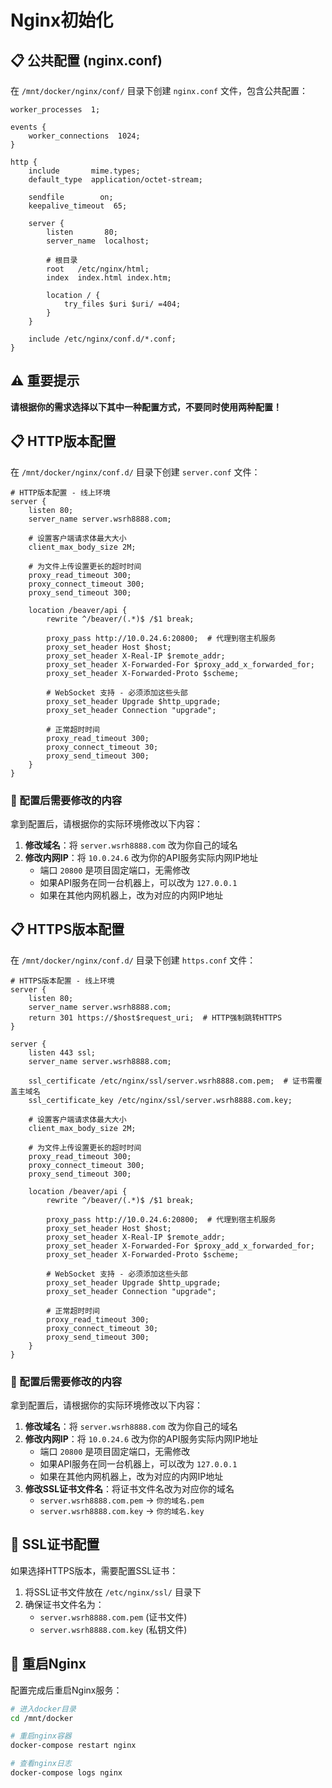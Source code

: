 # Nginx初始化

## 📋 公共配置 (nginx.conf)

在 `/mnt/docker/nginx/conf/` 目录下创建 `nginx.conf` 文件，包含公共配置：

```nginx
worker_processes  1;

events {
    worker_connections  1024;
}

http {
    include       mime.types;
    default_type  application/octet-stream;

    sendfile        on;
    keepalive_timeout  65;

    server {
        listen       80;
        server_name  localhost;

        # 根目录
        root   /etc/nginx/html;
        index  index.html index.htm;

        location / {
            try_files $uri $uri/ =404;
        }
    }

    include /etc/nginx/conf.d/*.conf;
}
```

## ⚠️ 重要提示

**请根据你的需求选择以下其中一种配置方式，不要同时使用两种配置！**

## 📋 HTTP版本配置

在 `/mnt/docker/nginx/conf.d/` 目录下创建 `server.conf` 文件：

```nginx
# HTTP版本配置 - 线上环境
server {
    listen 80;
    server_name server.wsrh8888.com;

    # 设置客户端请求体最大大小
    client_max_body_size 2M;

    # 为文件上传设置更长的超时时间
    proxy_read_timeout 300;
    proxy_connect_timeout 300;
    proxy_send_timeout 300;

    location /beaver/api {
        rewrite ^/beaver/(.*)$ /$1 break;

        proxy_pass http://10.0.24.6:20800;  # 代理到宿主机服务
        proxy_set_header Host $host;
        proxy_set_header X-Real-IP $remote_addr;
        proxy_set_header X-Forwarded-For $proxy_add_x_forwarded_for;
        proxy_set_header X-Forwarded-Proto $scheme;
        
        # WebSocket 支持 - 必须添加这些头部
        proxy_set_header Upgrade $http_upgrade;
        proxy_set_header Connection "upgrade";

        # 正常超时时间
        proxy_read_timeout 300;
        proxy_connect_timeout 30;
        proxy_send_timeout 300;
    }
}
```

### 🔧 配置后需要修改的内容

拿到配置后，请根据你的实际环境修改以下内容：

1. **修改域名**：将 `server.wsrh8888.com` 改为你自己的域名
2. **修改内网IP**：将 `10.0.24.6` 改为你的API服务实际内网IP地址
   - 端口 `20800` 是项目固定端口，无需修改
   - 如果API服务在同一台机器上，可以改为 `127.0.0.1`
   - 如果在其他内网机器上，改为对应的内网IP地址

## 📋 HTTPS版本配置

在 `/mnt/docker/nginx/conf.d/` 目录下创建 `https.conf` 文件：

```nginx
# HTTPS版本配置 - 线上环境
server {
    listen 80;
    server_name server.wsrh8888.com;
    return 301 https://$host$request_uri;  # HTTP强制跳转HTTPS
}

server {
    listen 443 ssl;
    server_name server.wsrh8888.com;

    ssl_certificate /etc/nginx/ssl/server.wsrh8888.com.pem;  # 证书需覆盖主域名
    ssl_certificate_key /etc/nginx/ssl/server.wsrh8888.com.key;

    # 设置客户端请求体最大大小
    client_max_body_size 2M;

    # 为文件上传设置更长的超时时间
    proxy_read_timeout 300;
    proxy_connect_timeout 300;
    proxy_send_timeout 300;
    
    location /beaver/api {
        rewrite ^/beaver/(.*)$ /$1 break;

        proxy_pass http://10.0.24.6:20800;  # 代理到宿主机服务
        proxy_set_header Host $host;
        proxy_set_header X-Real-IP $remote_addr;
        proxy_set_header X-Forwarded-For $proxy_add_x_forwarded_for;
        proxy_set_header X-Forwarded-Proto $scheme;
        
        # WebSocket 支持 - 必须添加这些头部
        proxy_set_header Upgrade $http_upgrade;
        proxy_set_header Connection "upgrade";

        # 正常超时时间
        proxy_read_timeout 300;
        proxy_connect_timeout 30;
        proxy_send_timeout 300;
    }
}
```

### 🔧 配置后需要修改的内容

拿到配置后，请根据你的实际环境修改以下内容：

1. **修改域名**：将 `server.wsrh8888.com` 改为你自己的域名
2. **修改内网IP**：将 `10.0.24.6` 改为你的API服务实际内网IP地址
   - 端口 `20800` 是项目固定端口，无需修改
   - 如果API服务在同一台机器上，可以改为 `127.0.0.1`
   - 如果在其他内网机器上，改为对应的内网IP地址
3. **修改SSL证书文件名**：将证书文件名改为对应你的域名
   - `server.wsrh8888.com.pem` → `你的域名.pem`
   - `server.wsrh8888.com.key` → `你的域名.key`

## 🔐 SSL证书配置

如果选择HTTPS版本，需要配置SSL证书：

1. 将SSL证书文件放在 `/etc/nginx/ssl/` 目录下
2. 确保证书文件名为：
   - `server.wsrh8888.com.pem` (证书文件)
   - `server.wsrh8888.com.key` (私钥文件)

## 🚀 重启Nginx

配置完成后重启Nginx服务：

```bash
# 进入docker目录
cd /mnt/docker

# 重启nginx容器
docker-compose restart nginx

# 查看nginx日志
docker-compose logs nginx
```

